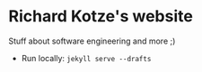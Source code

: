 # Richard Kotze's website

Stuff about software engineering and more ;)

- Run locally: `jekyll serve --drafts`
